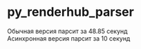 # py_renderhub_parser
Обычная версия парсит за 48.85 секунд<br>
Асинхронная версия парсит за 10 секунд<br>
<br>

